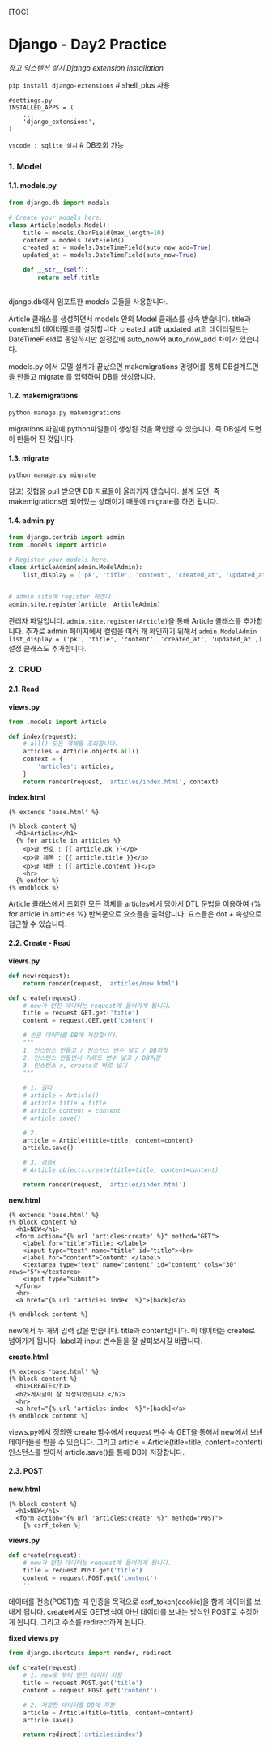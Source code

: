 [TOC]

# Django - Day2 Practice

*장고 익스텐션 설치 Django extension installation*

`pip install django-extensions`   # shell_plus 사용

```
#settings.py
INSTALLED_APPS = (
    ...
    'django_extensions',
)
```

`vscode : sqlite 설치`  # DB조회 가능



### 1. Model

#### 1.1. models.py

```python
from django.db import models

# Create your models here.
class Article(models.Model):
    title = models.CharField(max_length=10)
    content = models.TextField()
    created_at = models.DateTimeField(auto_now_add=True)
    updated_at = models.DateTimeField(auto_now=True)

    def __str__(self):
        return self.title
    
```

django.db에서 임포트한 models 모듈을 사용합니다. 

Article 클래스를 생성하면서 models 안의 Model 클래스를 상속 받습니다. title과 content의 데이터필드를 설정합니다. created_at과 updated_at의 데이터필드는 DateTimeField로 동일하지만 설정값에 auto_now와 auto_now_add 차이가 있습니다. 

models.py 에서 모델 설계가 끝났으면 makemigrations 명령어를 통해 DB설계도면을 만들고 migrate 를 입력하여 DB를 생성합니다.

#### 1.2. makemigrations

`python manage.py makemigrations`

migrations 파일에 python파일들이 생성된 것을 확인할 수 있습니다. 즉 DB설계 도면이 만들어 진 것입니다.

#### 1.3. migrate

`python manage.py migrate`

참고) 깃헙을 pull 받으면 DB 자료들이 올라가지 않습니다. 설계 도면, 즉 makemigrations만 되어있는 상태이기 때문에 migrate를 하면 됩니다.

#### 1.4. admin.py

```python
from django.contrib import admin
from .models import Article

# Register your models here.
class ArticleAdmin(admin.ModelAdmin):
    list_display = ('pk', 'title', 'content', 'created_at', 'updated_at',)


# admin site에 register 하겠다.
admin.site.register(Article, ArticleAdmin)
```

관리자 파일입니다. `admin.site.register(Article)`을 통해 Article 클래스를 추가합니다. 추가로 admin 페이지에서 컬럼을 여러 개 확인하기 위해서 `admin.ModelAdmin` `list_display = ('pk', 'title', 'content', 'created_at', 'updated_at',)` 설정 클래스도 추가합니다.



### 2. CRUD

#### 2.1. Read

**views.py**

```python
from .models import Article

def index(request):
    # all() 모든 객체를 조회합니다.
    articles = Article.objects.all() 
    context = {
        'articles': articles,
    }
    return render(request, 'articles/index.html', context)
```

**index.html**

```django
{% extends 'base.html' %}

{% block content %}
  <h1>Articles</h1>
  {% for article in articles %}
    <p>글 번호 : {{ article.pk }}</p>
    <p>글 제목 : {{ article.title }}</p>
    <p>글 내용 : {{ article.content }}</p>
    <hr>
  {% endfor %}
{% endblock %}
```

Article 클래스에서 조회한 모든 객체를 articles에서 담아서 DTL 문법을 이용하여 {% for article in articles %} 반복문으로 요소들을 출력합니다. 요소들은 dot + 속성으로 접근할 수 있습니다.



#### 2.2. Create - Read

**views.py**

```python
def new(request):
    return render(request, 'articles/new.html')

def create(request):
    # new가 던진 데이터는 request에 들어가게 됩니다.
    title = request.GET.get('title')
    content = request.GET.get('content')

    # 받은 데이터를 DB에 저장합니다.
    """
    1. 인스턴스 만들고 / 인스턴스 변수 넣고 / DB저장
    2. 인스턴스 만들면서 키워드 변수 넣고 / DB저장
    3. 인스턴스 x, create로 바로 넣기
    """
    
    # 1. 길다
    # article = Article()
    # article.title = title
    # article.content = content
    # article.save()

    # 2.
    article = Article(title=title, content=content)
    article.save()

    # 3. 검증x
    # Article.objects.create(title=title, content=content)

    return render(request, 'articles/index.html')
```

**new.html**

```django
{% extends 'base.html' %}
{% block content %}
  <h1>NEW</h1>
  <form action="{% url 'articles:create' %}" method="GET">
    <label for="title">Title: </label>
    <input type="text" name="title" id="title"><br>
    <label for="content">Content: </label>
    <textarea type="text" name="content" id="content" cols="30" rows="5"></textarea>
    <input type="submit">
  </form>
  <hr>
  <a href="{% url 'articles:index' %}">[back]</a>

{% endblock content %}
```

new에서 두 개의 입력 값을 받습니다. title과 content입니다. 이 데이터는 create로 넘어가게 됩니다. label과 input 변수들을 잘 살펴보시길 바랍니다. 

**create.html**

```django
{% extends 'base.html' %}
{% block content %}
  <h1>CREATE</h1>
  <h2>게시글이 잘 작성되었습니다.</h2>
  <hr>
  <a href="{% url 'articles:index' %}">[back]</a>
{% endblock content %}
```

views.py에서 정의한 create 함수에서 request 변수 속 GET을 통해서 new에서 보낸 데이터들을 받을 수 있습니다. 그리고 article = Article(title=title, content=content) 인스턴스를 받아서 article.save()를 통해 DB에 저장합니다. 



#### 2.3. POST

**new.html**

```django
{% block content %}
  <h1>NEW</h1>
  <form action="{% url 'articles:create' %}" method="POST">
    {% csrf_token %}
```

**views.py**

```python
def create(request):
    # new가 던진 데이터는 request에 들어가게 됩니다.
    title = request.POST.get('title')
    content = request.POST.get('content')
    '''
```

데이터를 전송(POST)할 때 인증을 목적으로 csrf_token(cookie)을 함께 데이터를 보내게 됩니다. create에서도 GET방식이 아닌 데이터를 보내는 방식인 POST로 수정하게 됩니다. 그리고 주소를 redirect하게 됩니다.

**fixed views.py**

```python
from django.shortcuts import render, redirect

def create(request):
    # 1. new로 부터 받은 데이터 저장
    title = request.POST.get('title')
    content = request.POST.get('content')

    # 2. 저장한 데이터를 DB에 저장
    article = Article(title=title, content=content)
    article.save()

    return redirect('articles:index')
```



#### 


